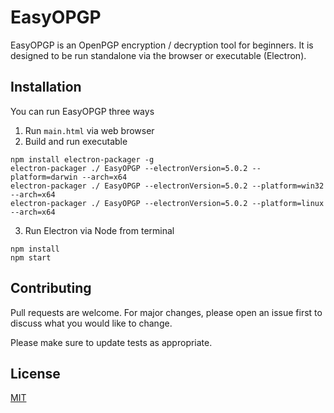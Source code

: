 # EasyOPGP

EasyOPGP is an OpenPGP encryption / decryption tool for beginners. It is designed to be run standalone via the browser or executable (Electron).

## Installation

You can run EasyOPGP three ways
1. Run `main.html` via web browser
2. Build and run executable
```
npm install electron-packager -g
electron-packager ./ EasyOPGP --electronVersion=5.0.2 --platform=darwin --arch=x64
electron-packager ./ EasyOPGP --electronVersion=5.0.2 --platform=win32 --arch=x64
electron-packager ./ EasyOPGP --electronVersion=5.0.2 --platform=linux --arch=x64
```
3. Run Electron via Node from terminal
```
npm install
npm start
```

## Contributing

Pull requests are welcome. For major changes, please open an issue first to discuss what you would like to change.

Please make sure to update tests as appropriate.

## License
[MIT](https://choosealicense.com/licenses/mit/)
